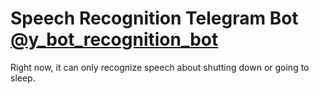 # Speech Recognition Telegram Bot [@y_bot_recognition_bot](https://t.me/y_bot_recognition_bot)
Right now, it can only recognize speech about shutting down or going to sleep.